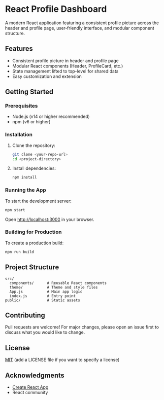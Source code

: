 # React Profile Dashboard

A modern React application featuring a consistent profile picture across the header and profile page, user-friendly interface, and modular component structure.

## Features
- Consistent profile picture in header and profile page
- Modular React components (Header, ProfileCard, etc.)
- State management lifted to top-level for shared data
- Easy customization and extension

## Getting Started

### Prerequisites
- Node.js (v14 or higher recommended)
- npm (v6 or higher)

### Installation
1. Clone the repository:
   ```bash
   git clone <your-repo-url>
   cd <project-directory>
   ```
2. Install dependencies:
   ```bash
   npm install
   ```

### Running the App
To start the development server:
```bash
npm start
```
Open [http://localhost:3000](http://localhost:3000) in your browser.

### Building for Production
To create a production build:
```bash
npm run build
```

## Project Structure
```
src/
  components/      # Reusable React components
  theme/           # Theme and style files
  App.js           # Main app logic
  index.js         # Entry point
public/            # Static assets
```

## Contributing
Pull requests are welcome! For major changes, please open an issue first to discuss what you would like to change.

## License
[MIT](LICENSE) (add a LICENSE file if you want to specify a license)

## Acknowledgments
- [Create React App](https://github.com/facebook/create-react-app)
- React community
